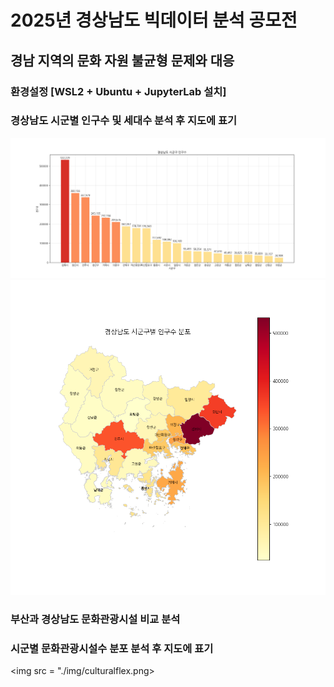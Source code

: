 # 2025년 경상남도 빅데이터 분석 공모전
## 경남 지역의 문화 자원 불균형 문제와 대응
### 환경설정 [WSL2 + Ubuntu + JupyterLab 설치]
### 경상남도 시군별 인구수 및 세대수 분석 후 지도에 표기
<img src = "./img/peoplebar.png">
<img src = "./img/peoplemap.png">

### 부산과 경상남도 문화관광시설 비교 분석
### 시군별 문화관광시설수 분포 분석 후 지도에 표기
<img src = "./img/culturalflex.png>